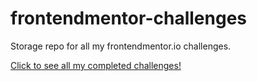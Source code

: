 # frontendmentor-challenges
Storage repo for all my frontendmentor.io challenges.

[Click to see all my completed challenges!](https://jaysgitaccount.github.io/frontendmentor-challenges/)